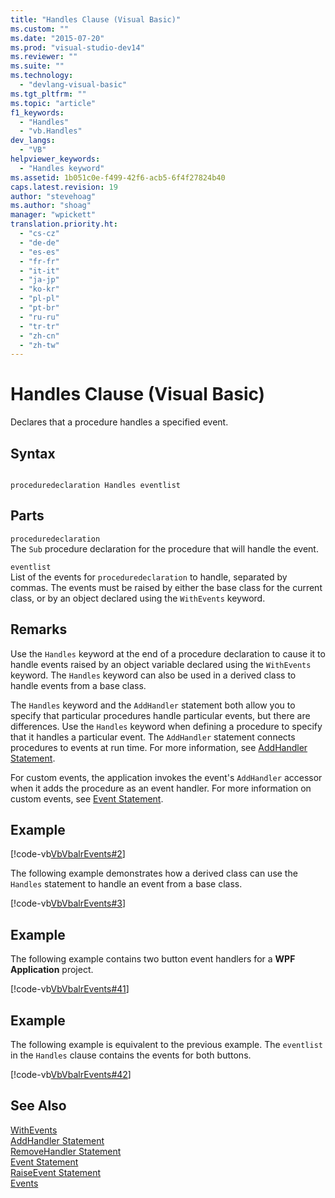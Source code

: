 ```yaml
---
title: "Handles Clause (Visual Basic)"
ms.custom: ""
ms.date: "2015-07-20"
ms.prod: "visual-studio-dev14"
ms.reviewer: ""
ms.suite: ""
ms.technology: 
  - "devlang-visual-basic"
ms.tgt_pltfrm: ""
ms.topic: "article"
f1_keywords: 
  - "Handles"
  - "vb.Handles"
dev_langs: 
  - "VB"
helpviewer_keywords: 
  - "Handles keyword"
ms.assetid: 1b051c0e-f499-42f6-acb5-6f4f27824b40
caps.latest.revision: 19
author: "stevehoag"
ms.author: "shoag"
manager: "wpickett"
translation.priority.ht: 
  - "cs-cz"
  - "de-de"
  - "es-es"
  - "fr-fr"
  - "it-it"
  - "ja-jp"
  - "ko-kr"
  - "pl-pl"
  - "pt-br"
  - "ru-ru"
  - "tr-tr"
  - "zh-cn"
  - "zh-tw"
---
```

# Handles Clause (Visual Basic)
Declares that a procedure handles a specified event.  
  
## Syntax  
  
```  
  
proceduredeclaration Handles eventlist  
```  
  
## Parts  
 `proceduredeclaration`  
 The `Sub` procedure declaration for the procedure that will handle the event.  
  
 `eventlist`  
 List of the events for `proceduredeclaration` to handle, separated by commas. The events must be raised by either the base class for the current class, or by an object declared using the `WithEvents` keyword.  
  
## Remarks  
 Use the `Handles` keyword at the end of a procedure declaration to cause it to handle events raised by an object variable declared using the `WithEvents` keyword. The `Handles` keyword can also be used in a derived class to handle events from a base class.  
  
 The `Handles` keyword and the `AddHandler` statement both allow you to specify that particular procedures handle particular events, but there are differences. Use the `Handles` keyword when defining a procedure to specify that it handles a particular event. The `AddHandler` statement connects procedures to events at run time. For more information, see [AddHandler Statement](../../../visual-basic\language-reference\statements/addhandler-statement.md).  
  
 For custom events, the application invokes the event's `AddHandler` accessor when it adds the procedure as an event handler. For more information on custom events, see [Event Statement](../../../visual-basic\language-reference\statements/event-statement.md).  
  
## Example  
 [!code-vb[VbVbalrEvents#2](../../../visual-basic\language-reference\statements/codesnippet/VisualBasic/handles-clause_1.vb)]  
  
 The following example demonstrates how a derived class can use the `Handles` statement to handle an event from a base class.  
  
 [!code-vb[VbVbalrEvents#3](../../../visual-basic\language-reference\statements/codesnippet/VisualBasic/handles-clause_2.vb)]  
  
## Example  
 The following example contains two button event handlers for a **WPF Application** project.  
  
 [!code-vb[VbVbalrEvents#41](../../../visual-basic\language-reference\statements/codesnippet/VisualBasic/handles-clause_3.vb)]  
  
## Example  
 The following example is equivalent to the previous example. The `eventlist` in the `Handles` clause contains the events for both buttons.  
  
 [!code-vb[VbVbalrEvents#42](../../../visual-basic\language-reference\statements/codesnippet/VisualBasic/handles-clause_4.vb)]  
  
## See Also  
 [WithEvents](../../../visual-basic\language-reference\modifiers/withevents.md)   
 [AddHandler Statement](../../../visual-basic\language-reference\statements/addhandler-statement.md)   
 [RemoveHandler Statement](../../../visual-basic\language-reference\statements/removehandler-statement.md)   
 [Event Statement](../../../visual-basic\language-reference\statements/event-statement.md)   
 [RaiseEvent Statement](../../../visual-basic\language-reference\statements/raiseevent-statement.md)   
 [Events](../../../visual-basic\programming-guide\language-features\events/events.md)